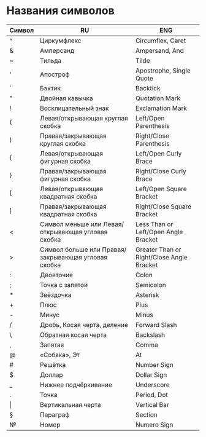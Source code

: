 # Названия символов

Символ | RU | ENG
------------ | ------------- | -------------
^ | Циркумфлекс | Circumflex, Caret
& | Амперсанд | Ampersand, And 
~ | Тильда | Tilde 
' | Апостроф | Apostrophe, Single Quote 
` | Бэктик | Backtick
" | Двойная кавычка | Quotation Mark
! | Восклицательный знак | Exclamation Mark
( | Левая/открывающая круглая скобка | Left/Open Parenthesis 
) | Правая/закрывающая круглая скобка | Right/Close Parenthesis
{ | Левая/открывающая фигурная скобка | Left/Open Curly Brace
} | Правая/закрывающая фигурная скобка | Right/Close Curly Brace
[ | Левая/открывающая квадратная скобка | Left/Open Square Bracket
] | Правая/закрывающая квадратная скобка | Right/Close Square Bracket
< | Символ меньше или Левая/открывающая угловая скобка | Less Than or Left/Open Angle Bracket
\> | Символ больше или Правая/закрывающая угловая скобка | Greater Than or Right/Close Angle Bracket
: | Двоеточие | Colon
; | Точка с запятой | Semicolon
&#42; | Звёздочка | Asterisk
+ | Плюс | Plus
- | Минус | Minus
/ | Дробь, Косая черта, деление | Forward Slash 
\ | Обратная косая черта | Backslash 
, | Запятая | Comma
@ | «Собака», Эт | At
# | Решётка | Number Sign
$ | Доллар | Dollar Sign
_ | Нижнее подчёркивание | Underscore 
. | Точка | Period, Dot 
&#124; | Вертикальная черта | Vertical Bar | 
§ | Параграф | Section 
№ | Номер | Numero Sign